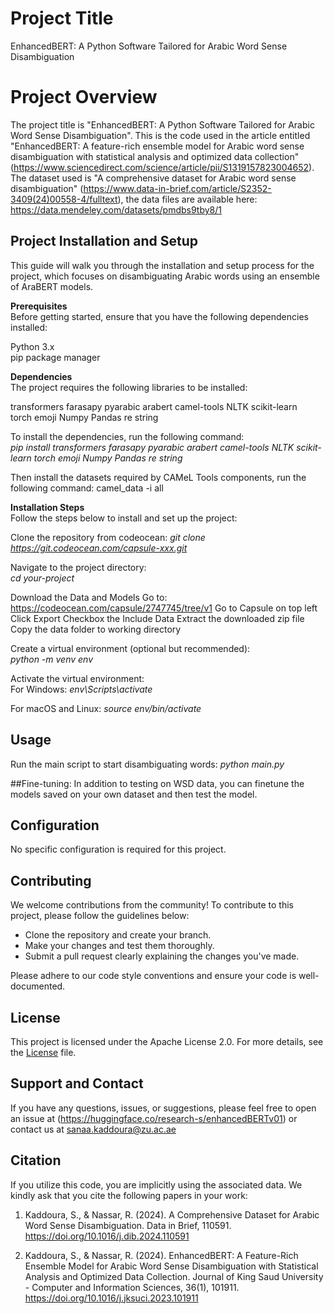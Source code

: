 # Project Title
EnhancedBERT: A Python Software Tailored for Arabic Word Sense Disambiguation

# Project Overview

The project title is "EnhancedBERT: A Python Software Tailored for Arabic Word Sense Disambiguation". This is the code used in the article entitled "EnhancedBERT: A feature-rich ensemble model for Arabic word sense disambiguation with statistical analysis and optimized data collection" (https://www.sciencedirect.com/science/article/pii/S1319157823004652). The dataset used is "A comprehensive dataset for Arabic word sense disambiguation" (https://www.data-in-brief.com/article/S2352-3409(24)00558-4/fulltext), the data files are available here: https://data.mendeley.com/datasets/pmdbs9tby8/1

## Project Installation and Setup
This guide will walk you through the installation and setup process for the project, which focuses on disambiguating Arabic words using an ensemble of AraBERT models.

__Prerequisites__  
Before getting started, ensure that you have the following dependencies installed:  

Python 3.x  
pip package manager  

__Dependencies__  
The project requires the following libraries to be installed:  

transformers
farasapy
pyarabic
arabert
camel-tools
NLTK
scikit-learn  
torch
emoji
Numpy
Pandas
re
string 

To install the dependencies, run the following command:  
_pip install transformers farasapy pyarabic arabert camel-tools NLTK scikit-learn torch emoji Numpy Pandas re string_  

Then install the datasets required by CAMeL Tools components, run the following command:
camel_data -i all

__Installation Steps__  
Follow the steps below to install and set up the project:  

Clone the repository from codeocean:
_git clone https://git.codeocean.com/capsule-xxx.git_  
  
Navigate to the project directory:  
_cd your-project_  

Download the Data and Models
Go to: https://codeocean.com/capsule/2747745/tree/v1
Go to Capsule on top left
Click Export
Checkbox the Include Data
Extract the downloaded zip file
Copy the data folder to working directory

Create a virtual environment (optional but recommended):  
_python -m venv env_  
  
Activate the virtual environment:  
For Windows: _env\Scripts\activate_  
  
For macOS and Linux: _source env/bin/activate_  

## Usage

Run the main script to start disambiguating words:
_python main.py_

##Fine-tuning:
In addition to testing on WSD data, you can finetune the models saved on your own dataset and then test the model.

## Configuration

No specific configuration is required for this project.

## Contributing

We welcome contributions from the community! To contribute to this project, please follow the guidelines below:

- Clone the repository and create your branch.
- Make your changes and test them thoroughly.
- Submit a pull request clearly explaining the changes you've made.

Please adhere to our code style conventions and ensure your code is well-documented.

## License

This project is licensed under the Apache License 2.0. For more details, see the [License](https://huggingface.co/datasets/choosealicense/licenses/blob/main/markdown/apache-2.0.md) file.

## Support and Contact

If you have any questions, issues, or suggestions, please feel free to open an issue at (https://huggingface.co/research-s/enhancedBERTv01) or contact us at sanaa.kaddoura@zu.ac.ae  

## Citation

If you utilize this code, you are implicitly using the associated data. We kindly ask that you cite the following papers in your work:

1) Kaddoura, S., & Nassar, R. (2024). A Comprehensive Dataset for Arabic Word Sense Disambiguation. Data in Brief, 110591. https://doi.org/10.1016/j.dib.2024.110591

2) Kaddoura, S., & Nassar, R. (2024). EnhancedBERT: A Feature-Rich Ensemble Model for Arabic Word Sense Disambiguation with Statistical Analysis and Optimized Data Collection. Journal of King Saud University - Computer and Information Sciences, 36(1), 101911. https://doi.org/10.1016/j.jksuci.2023.101911
